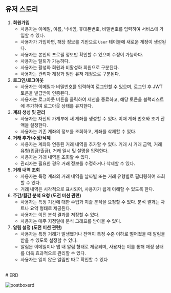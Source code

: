
## 유저 스토리

1. **회원가입**
    - 사용자는 이메일, 이름, 닉네임, 휴대폰번호, 비밀번호를 입력하여 서비스에 가입할 수 있다.
    - 사용자가 가입하면, 해당 정보를 기반으로 `User` 테이블에 새로운 계정이 생성된다.
    - 사용자는 본인의 프로필 정보만 확인할 수 있으며 수정이 가능하다.
    - 사용자는 탈퇴가 가능하다.
    - 사용자는 활성화 회원과 비활성화 회원으로 구분된다.
    - 사용자는 관리자 계정과 일반 유저 계정으로 구분된다.
2. **로그인/로그아웃**
    - 사용자는 이메일과 비밀번호를 입력하여 로그인할 수 있으며, 로그인 후 JWT 토큰을 발급받아 인증된다.
    - 사용자는 로그아웃 버튼을 클릭하여 세션을 종료하고, 해당 토큰을 블랙리스트에 추가하여 로그아웃 상태를 유지한다.
3. **계좌 생성 및 관리**
    - 사용자는 자신의 가계부에 새 계좌를 생성할 수 있다. 이때 계좌 번호와 초기 잔액을 설정한다.
    - 사용자는 기존 계좌의 정보를 조회하고, 계좌를 삭제할 수 있다.
4. **거래 추가/수정/삭제**
    - 사용자는 계좌와 연동된 거래 내역을 추가할 수 있다. 거래 시 거래 금액, 거래 유형(입금/출금), 거래 일시 및 설명을 입력한다.
    - 사용자는 거래 내역을 조회할 수 있다.
    - 관리자는 필요한 경우 거래 정보를 수정하거나 삭제할 수 있다.
5. **거래 내역 조회**
    - 사용자는 특정 계좌의 거래 내역을 날짜별 또는 거래 유형별로 필터링하여 조회할 수 있다.
    - 거래 내역은 시각적으로 표시되어, 사용자가 쉽게 이해할 수 있도록 한다.
6. **주간/월간 분석 요청 (도전 미션 관련)**
    - 사용자는 특정 기간에 대한 수입과 지출 분석을 요청할 수 있다. 분석 결과는 차트나 요약 형태로 제공된다.
    - 사용자는 이전 분석 결과를 저장할 수 있다.
    - 사용자는 매주 지정일에 분석 그래프를 받아볼 수 있다.
7. **알림 설정 (도전 미션 관련)**
    - 사용자는 특정 거래가 발생했거나 잔액이 특정 수준 이하로 떨어졌을 때 알림을 받을 수 있도록 설정할 수 있다.
    - 알림은 이메일이나 앱 내 알림 형태로 제공되며, 사용자는 이를 통해 재정 상태를 더욱 효과적으로 관리할 수 있다.
    - 사용자는 읽지 않은 알림만 따로 확인할 수 있다
<br>
# ERD


![postboxerd](https://github.com/user-attachments/assets/4b314101-e1f9-4a5f-aa60-aa93d5f99a21)
